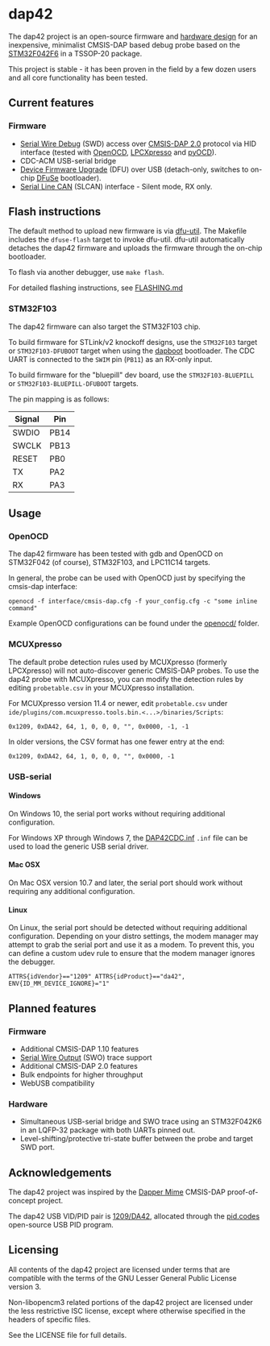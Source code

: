 # dap42
The dap42 project is an open-source firmware and [hardware design](https://github.com/devanlai/dap42-hardware) for an inexpensive, minimalist CMSIS-DAP based debug probe based on the [STM32F042F6](http://www.st.com/web/catalog/mmc/FM141/SC1169/SS1574/LN1823/PF259617) in a TSSOP-20 package.

This project is stable - it has been proven in the field by a few dozen users and all core functionality has been tested.

## Current features
### Firmware
* [Serial Wire Debug](https://developer.arm.com/documentation/ihi0031/a/The-Serial-Wire-Debug-Port--SW-DP-/Introduction-to-the-ARM-Serial-Wire-Debug--SWD--protocol) (SWD) access over [CMSIS-DAP 2.0](https://arm-software.github.io/CMSIS_5/DAP/html/index.html) protocol via HID interface (tested with [OpenOCD](https://openocd.org), [LPCXpresso](http://www.nxp.com/pages/:LPCXPRESSO) and [pyOCD](https://pyocd.io/)).
* CDC-ACM USB-serial bridge
* [Device Firmware Upgrade](https://www.usb.org/sites/default/files/DFU_1.1.pdf) (DFU) over USB (detach-only, switches to on-chip [DFuSe](http://dfu-util.sourceforge.net/dfuse.html) bootloader).
* [Serial Line CAN](https://elixir.bootlin.com/linux/latest/source/drivers/net/can/slcan/slcan-core.c) (SLCAN) interface - Silent mode, RX only.

## Flash instructions
The default method to upload new firmware is via [dfu-util](http://dfu-util.sourceforge.net/). The Makefile includes the `dfuse-flash` target to invoke dfu-util. dfu-util automatically detaches the dap42 firmware and uploads the firmware through the on-chip bootloader.

To flash via another debugger, use `make flash`.

For detailed flashing instructions, see [FLASHING.md](./FLASHING.md)

### STM32F103
The dap42 firmware can also target the STM32F103 chip.

To build firmware for STLink/v2 knockoff designs, use the `STM32F103` target or `STM32F103-DFUBOOT` target when using the [dapboot](https://github.com/devanlai/dapboot) bootloader. The CDC UART is connected to the `SWIM` pin (`PB11`) as an RX-only input.

To build firmware for the "bluepill" dev board, use the `STM32F103-BLUEPILL` or `STM32F103-BLUEPILL-DFUBOOT` targets.

The pin mapping is as follows:

| Signal | Pin  |
| ------ | ---- |
| SWDIO  | PB14 |
| SWCLK  | PB13 |
| RESET  | PB0  |
| TX     | PA2  |
| RX     | PA3  |

## Usage
### OpenOCD
The dap42 firmware has been tested with gdb and OpenOCD on STM32F042 (of course), STM32F103, and LPC11C14 targets.

In general, the probe can be used with OpenOCD just by specifying the cmsis-dap interface:

    openocd -f interface/cmsis-dap.cfg -f your_config.cfg -c "some inline command"

Example OpenOCD configurations can be found under the [openocd/](openocd/) folder.

### MCUXpresso
The default probe detection rules used by MCUXpresso (formerly LPCXpresso) will not auto-discover generic CMSIS-DAP probes.
To use the dap42 probe with MCUXpresso, you can modify the detection rules by editing `probetable.csv` in your MCUXpresso installation.

For MCUXpresso version 11.4 or newer, edit `probetable.csv` under `ide/plugins/com.mcuxpresso.tools.bin.<...>/binaries/Scripts`:

    0x1209, 0xDA42, 64, 1, 0, 0, 0, "", 0x0000, -1, -1

In older versions, the CSV format has one fewer entry at the end:

    0x1209, 0xDA42, 64, 1, 0, 0, 0, "", 0x0000, -1

### USB-serial
#### Windows
On Windows 10, the serial port works without requiring additional configuration.

For Windows XP through Windows 7, the [DAP42CDC.inf](drivers/DAP42CDC.inf) `.inf` file can be used to load the generic USB serial driver.

#### Mac OSX
On Mac OSX version 10.7 and later, the serial port should work without requiring any additional configuration.

#### Linux
On Linux, the serial port should be detected without requiring additional configuration.
Depending on your distro settings, the modem manager may attempt to grab the serial port and use it as a modem.
To prevent this, you can define a custom udev rule to ensure that the modem manager ignores the debugger.

    ATTRS{idVendor}=="1209" ATTRS{idProduct}=="da42", ENV{ID_MM_DEVICE_IGNORE}="1"

## Planned features
### Firmware
* Additional CMSIS-DAP 1.10 features
 * [Serial Wire Output](https://developer.arm.com/documentation/ddi0314/h/Serial-Wire-Output) (SWO) trace support
* Additional CMSIS-DAP 2.0 features
 * Bulk endpoints for higher throughput
 * WebUSB compatibility

### Hardware
* Simultaneous USB-serial bridge and SWO trace using an STM32F042K6 in an LQFP-32 package with both UARTs pinned out.
* Level-shifting/protective tri-state buffer between the probe and target SWD port.

## Acknowledgements
The dap42 project was inspired by the [Dapper Mime](http://dappermime.sourceforge.net/) CMSIS-DAP proof-of-concept project.

The dap42 USB VID/PID pair is [1209/DA42](http://pid.codes/1209/DA42/), allocated through the [pid.codes](http://pid.codes/) open-source USB PID program.

## Licensing
All contents of the dap42 project are licensed under terms that are compatible with the terms of the GNU Lesser General Public License version 3.

Non-libopencm3 related portions of the dap42 project are licensed under the less restrictive ISC license, except where otherwise specified in the headers of specific files.

See the LICENSE file for full details.
